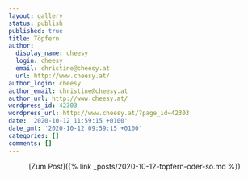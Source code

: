 ```yaml
---
layout: gallery
status: publish
published: true
title: Töpfern
author:
  display_name: cheesy
  login: cheesy
  email: christine@cheesy.at
  url: http://www.cheesy.at/
author_login: cheesy
author_email: christine@cheesy.at
author_url: http://www.cheesy.at/
wordpress_id: 42303
wordpress_url: http://www.cheesy.at/?page_id=42303
date: '2020-10-12 11:59:15 +0100'
date_gmt: '2020-10-12 09:59:15 +0100'
categories: []
comments: []
---
```

<!-- wp:core-embed/wordpress {"url":"http://www.cheesy.at/2020/10/topfern-oder-so/","type":"rich","providerNameSlug":"cheesy-at","className":""} -->
<figure class="wp-block-embed-wordpress wp-block-embed is-type-rich is-provider-cheesy-at">
<div class="wp-block-embed__wrapper">
[Zum Post]({% link _posts/2020-10-12-topfern-oder-so.md %})
</div>
</figure>
<!-- /wp:core-embed/wordpress -->
<!-- wp:paragraph --><!-- /wp:paragraph -->
